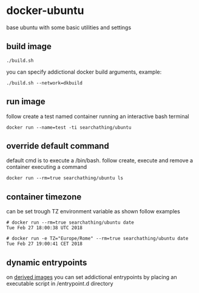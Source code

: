 # docker-ubuntu

base ubuntu with some basic utilities and settings

## build image

```
./build.sh
```

you can specify addictional docker build arguments, example:

```
./build.sh --network=dkbuild
```

## run image

follow create a test named container running an interactive bash terminal

```
docker run --name=test -ti searchathing/ubuntu
```

## override default command

default cmd is to execute a /bin/bash.
follow create, execute and remove a container executing a command

```
docker run --rm=true searchathing/ubuntu ls
```

## container timezone

can be set trough TZ environment variable as shown follow examples

```
# docker run --rm=true searchathing/ubuntu date
Tue Feb 27 18:00:38 UTC 2018

# docker run -e TZ="Europe/Rome" --rm=true searchathing/ubuntu date
Tue Feb 27 19:00:41 CET 2018
```

## dynamic entrypoints

on [derived images](https://github.com/devel0/docker-rdp/blob/75b0fd9a84cdef4a7c4e51dda318fc31de959ac5/Dockerfile#L5) you can set addictional entrypoints by placing an executable script in /entrypoint.d directory
